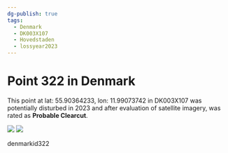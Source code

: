 ```yaml
---
dg-publish: true
tags:
  - Denmark
  - DK003X107
  - Hovedstaden
  - lossyear2023
---
```


# Point 322 in Denmark

This point at lat: 55.90364233, lon: 11.99073742 in DK003X107 was potentially disturbed in 2023 and after evaluation of satellite imagery, was rated as **Probable Clearcut**.

<div class='juxtapose' data-showcredits='false'>
<img src='https://baserow-backend-production20240528124524339000000001.s3.amazonaws.com/user_files/BVDiB4OX7x2G0ldP7KITEQ25Ji0h1ueN_9ab018e0162c8e9f3a7da4e4906fa63ae55e7e6fb402e78f8800ae3d03b5678f.png' data-label='May 2021' />
<img src='https://baserow-backend-production20240528124524339000000001.s3.amazonaws.com/user_files/Sk6Owv4Oo65ddTM5JEuMqmbGxabIaadZ_6c1ea7da457a09303ea6415d542c24c8d2505321b9a26600f5f3a19ce91c6565.png' data-label='May 2023' />
</div>

denmarkid322